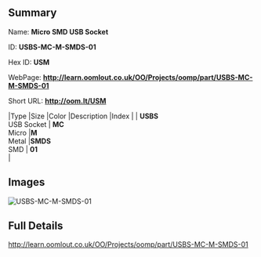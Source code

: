 

## Summary
 
Name: __Micro SMD USB Socket__

ID: __USBS-MC-M-SMDS-01__

Hex ID: __USM__

WebPage: __http://learn.oomlout.co.uk/OO/Projects/oomp/part/USBS-MC-M-SMDS-01__

Short URL: __http://oom.lt/USM__


|Type   |Size   |Color   |Description   |Index   |
| __USBS__ <br>USB Socket  | __MC__<br>Micro   |__M__<br>Metal    |__SMDS__<br>SMD    | __01__<br>  |


## Images
![USBS-MC-M-SMDS-01](http://oomlout.com/oomp-gen/parts/USBS-MC-M-SMDS-01/USBS-MC-M-SMDS-01_420.jpg)

## Full Details

 http://learn.oomlout.co.uk/OO/Projects/oomp/part/USBS-MC-M-SMDS-01

